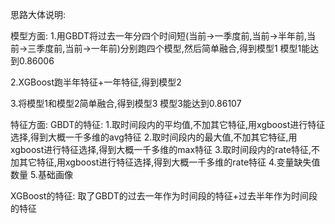 思路大体说明:

模型方面:
1.用GBDT将过去一年分四个时间短(当前->一季度前,当前->半年前,当前->三季度前,当前->一年前)分别跑四个模型,然后简单融合,得到模型1
模型1能达到0.86006

2.XGBoost跑半年特征+一年特征,得到模型2

3.将模型1和模型2简单融合,得到模型3
模型3能达到0.86107

特征方面:
GBDT的特征:
1.取时间段内的平均值,不加其它特征,用xgboost进行特征选择,得到大概一千多维的avg特征
2.取时间段内的最大值,不加其它特征,用xgboost进行特征选择,得到大概一千多维的max特征
3.取时间段内的rate特征,不加其它特征,用xgboost进行特征选择,得到大概一千多维的rate特征
4.变量缺失值数量
5.基础画像

XGBoost的特征:
取了GBDT的过去一年作为时间段的特征+过去半年作为时间段的特征